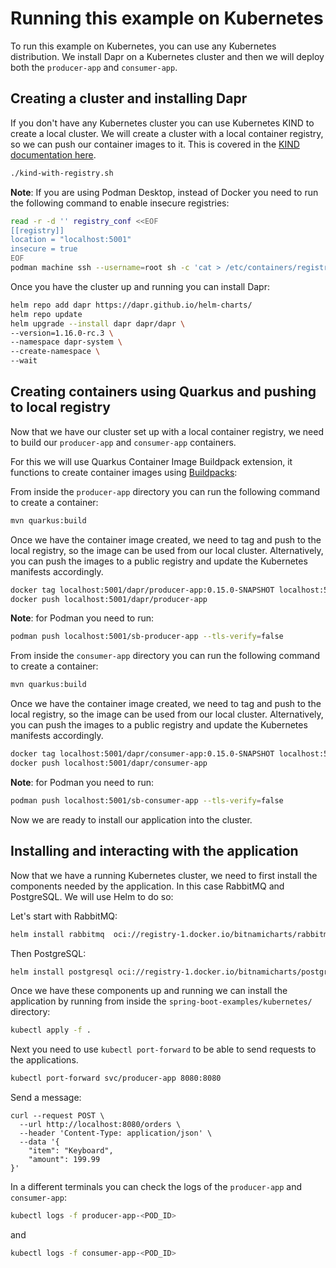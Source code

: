 # Running this example on Kubernetes

To run this example on Kubernetes, you can use any Kubernetes distribution.
We install Dapr on a Kubernetes cluster and then we will deploy both the `producer-app` and `consumer-app`.

## Creating a cluster and installing Dapr

If you don't have any Kubernetes cluster you can use Kubernetes KIND to create a local cluster. We will create a cluster with a local container registry, so we can push our container images to it. This is covered in the [KIND documentation here](https://kind.sigs.k8s.io/docs/user/local-registry/).

```bash
./kind-with-registry.sh
```

**Note**: If you are using Podman Desktop, instead of Docker you need to run the following command to enable insecure registries:

```bash
read -r -d '' registry_conf <<EOF
[[registry]]
location = "localhost:5001"
insecure = true
EOF
podman machine ssh --username=root sh -c 'cat > /etc/containers/registries.conf.d/local.conf' <<<$registry_conf
```

Once you have the cluster up and running you can install Dapr:

```bash
helm repo add dapr https://dapr.github.io/helm-charts/
helm repo update
helm upgrade --install dapr dapr/dapr \
--version=1.16.0-rc.3 \
--namespace dapr-system \
--create-namespace \
--wait
```

## Creating containers using Quarkus and pushing to local registry

Now that we have our cluster set up with a local container registry, we need to build our `producer-app` and `consumer-app` containers.

For this we will use Quarkus Container Image Buildpack extension, it functions to create container images using [Buildpacks](https://buildpacks.io):

From inside the `producer-app` directory you can run the following command to create a container:

```bash
mvn quarkus:build
```

Once we have the container image created, we need to tag and push to the local registry, so the image can be used from our local cluster.
Alternatively, you can push the images to a public registry and update the Kubernetes manifests accordingly.

```bash
docker tag localhost:5001/dapr/producer-app:0.15.0-SNAPSHOT localhost:5001/dapr/producer-app
docker push localhost:5001/dapr/producer-app
```

**Note**: for Podman you need to run:

```bash
podman push localhost:5001/sb-producer-app --tls-verify=false
```

From inside the `consumer-app` directory you can run the following command to create a container:

```bash
mvn quarkus:build
```

Once we have the container image created, we need to tag and push to the local registry, so the image can be used from our local cluster.
Alternatively, you can push the images to a public registry and update the Kubernetes manifests accordingly.

```bash
docker tag localhost:5001/dapr/consumer-app:0.15.0-SNAPSHOT localhost:5001/dapr/consumer-app
docker push localhost:5001/dapr/consumer-app
```

**Note**: for Podman you need to run:

```bash
podman push localhost:5001/sb-consumer-app --tls-verify=false
```

Now we are ready to install our application into the cluster.

## Installing and interacting with the application

Now that we have a running Kubernetes cluster, we need to first install the components needed by the application.
In this case RabbitMQ and PostgreSQL. We will use Helm to do so:

Let's start with RabbitMQ:

```bash
helm install rabbitmq  oci://registry-1.docker.io/bitnamicharts/rabbitmq --set auth.username=guest --set auth.password=guest --set auth.erlangCookie=ABC
```

Then PostgreSQL:

```bash
helm install postgresql oci://registry-1.docker.io/bitnamicharts/postgresql --set global.postgresql.auth.database=dapr --set global.postgresql.auth.postgresPassword=password
```

Once we have these components up and running we can install the application by running from inside
the `spring-boot-examples/kubernetes/` directory:

```bash
kubectl apply -f .
```

Next you need to use `kubectl port-forward` to be able to send requests to the applications.

```bash
kubectl port-forward svc/producer-app 8080:8080
```

Send a message:

```shell
curl --request POST \
  --url http://localhost:8080/orders \
  --header 'Content-Type: application/json' \
  --data '{
	"item": "Keyboard",
	"amount": 199.99
}'
```

In a different terminals you can check the logs of the `producer-app` and `consumer-app`:

```bash
kubectl logs -f producer-app-<POD_ID>
```

and

```bash
kubectl logs -f consumer-app-<POD_ID>
```
